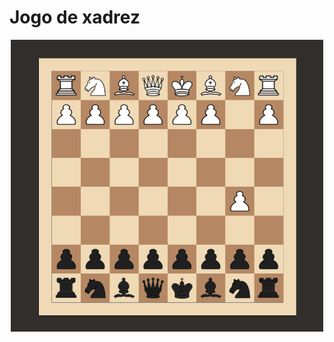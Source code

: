 # Jogo de xadrez

<div align="center">
  <img src="https://github.com/ArthurOlive/Chess/blob/master/img/readme/tabuleiro.PNG" width=500px/> 
</div>
